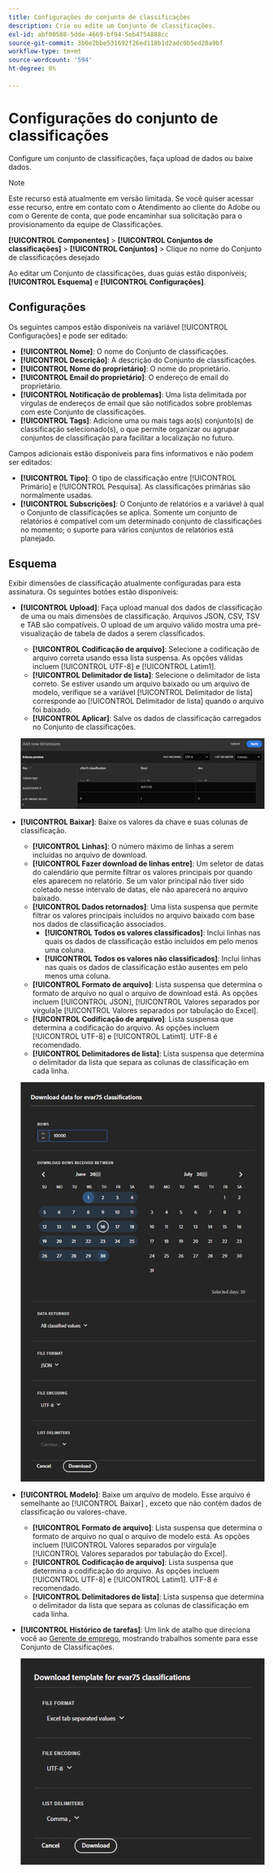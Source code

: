 ```yaml
---
title: Configurações do conjunto de classificações
description: Crie ou edite um Conjunto de classificações.
exl-id: abf00508-5dde-4669-bf94-5eb4754888cc
source-git-commit: 3b0e2bbe531692f26ed118b1d2adc0b5ed28a9bf
workflow-type: tm+mt
source-wordcount: '594'
ht-degree: 0%

---
```


# Configurações do conjunto de classificações

Configure um conjunto de classificações, faça upload de dados ou baixe dados.

>[!NOTE]
>
>Este recurso está atualmente em versão limitada. Se você quiser acessar esse recurso, entre em contato com o Atendimento ao cliente do Adobe ou com o Gerente de conta, que pode encaminhar sua solicitação para o provisionamento da equipe de Classificações.

**[!UICONTROL Componentes]** > **[!UICONTROL Conjuntos de classificações]** > **[!UICONTROL Conjuntos]** > Clique no nome do Conjunto de classificações desejado

Ao editar um Conjunto de classificações, duas guias estão disponíveis; **[!UICONTROL Esquema]** e **[!UICONTROL Configurações]**.

## Configurações 

Os seguintes campos estão disponíveis na variável [!UICONTROL Configurações] e pode ser editado:

* **[!UICONTROL Nome]**: O nome do Conjunto de classificações.
* **[!UICONTROL Descrição]**: A descrição do Conjunto de classificações.
* **[!UICONTROL Nome do proprietário]**: O nome do proprietário.
* **[!UICONTROL Email do proprietário]**: O endereço de email do proprietário.
* **[!UICONTROL Notificação de problemas]**: Uma lista delimitada por vírgulas de endereços de email que são notificados sobre problemas com este Conjunto de classificações.
* **[!UICONTROL Tags]**: Adicione uma ou mais tags ao(s) conjunto(s) de classificação selecionado(s), o que permite organizar ou agrupar conjuntos de classificação para facilitar a localização no futuro.

Campos adicionais estão disponíveis para fins informativos e não podem ser editados:

* **[!UICONTROL Tipo]**: O tipo de classificação entre [!UICONTROL Primário] e [!UICONTROL Pesquisa]. As classificações primárias são normalmente usadas.
* **[!UICONTROL Subscrições]**: O Conjunto de relatórios e a variável à qual o Conjunto de classificações se aplica. Somente um conjunto de relatórios é compatível com um determinado conjunto de classificações no momento; o suporte para vários conjuntos de relatórios está planejado.

## Esquema

Exibir dimensões de classificação atualmente configuradas para esta assinatura. Os seguintes botões estão disponíveis:

* **[!UICONTROL Upload]**: Faça upload manual dos dados de classificação de uma ou mais dimensões de classificação. Arquivos JSON, CSV, TSV e TAB são compatíveis. O upload de um arquivo válido mostra uma pré-visualização de tabela de dados a serem classificados.
   * **[!UICONTROL Codificação de arquivo]**: Selecione a codificação de arquivo correta usando essa lista suspensa. As opções válidas incluem [!UICONTROL UTF-8] e [!UICONTROL Latim1].
   * **[!UICONTROL Delimitador de lista]**: Selecione o delimitador de lista correto. Se estiver usando um arquivo baixado ou um arquivo de modelo, verifique se a variável [!UICONTROL Delimitador de lista] corresponde ao [!UICONTROL Delimitador de lista] quando o arquivo foi baixado.
   * **[!UICONTROL Aplicar]**: Salve os dados de classificação carregados no Conjunto de classificações.

   ![Upload do Conjunto de classificações](../assets/classification-set-upload.png)

* **[!UICONTROL Baixar]**: Baixe os valores da chave e suas colunas de classificação.
   * **[!UICONTROL Linhas]**: O número máximo de linhas a serem incluídas no arquivo de download.
   * **[!UICONTROL Fazer download de linhas entre]**: Um seletor de datas do calendário que permite filtrar os valores principais por quando eles aparecem no relatório. Se um valor principal não tiver sido coletado nesse intervalo de datas, ele não aparecerá no arquivo baixado.
   * **[!UICONTROL Dados retornados]**: Uma lista suspensa que permite filtrar os valores principais incluídos no arquivo baixado com base nos dados de classificação associados.
      * **[!UICONTROL Todos os valores classificados]**: Inclui linhas nas quais os dados de classificação estão incluídos em pelo menos uma coluna.
      * **[!UICONTROL Todos os valores não classificados]**: Inclui linhas nas quais os dados de classificação estão ausentes em pelo menos uma coluna.
   * **[!UICONTROL Formato de arquivo]**: Lista suspensa que determina o formato de arquivo no qual o arquivo de download está. As opções incluem [!UICONTROL JSON], [!UICONTROL Valores separados por vírgula]e [!UICONTROL Valores separados por tabulação do Excel].
   * **[!UICONTROL Codificação de arquivo]**: Lista suspensa que determina a codificação do arquivo. As opções incluem [!UICONTROL UTF-8] e [!UICONTROL Latim1]. UTF-8 é recomendado.
   * **[!UICONTROL Delimitadores de lista]**: Lista suspensa que determina o delimitador da lista que separa as colunas de classificação em cada linha.

   ![Download do conjunto de classificações](../assets/classification-set-download.png)

* **[!UICONTROL Modelo]**: Baixe um arquivo de modelo. Esse arquivo é semelhante ao [!UICONTROL Baixar] , exceto que não contém dados de classificação ou valores-chave.
   * **[!UICONTROL Formato de arquivo]**: Lista suspensa que determina o formato de arquivo no qual o arquivo de modelo está. As opções incluem [!UICONTROL Valores separados por vírgula]e [!UICONTROL Valores separados por tabulação do Excel].
   * **[!UICONTROL Codificação de arquivo]**: Lista suspensa que determina a codificação do arquivo. As opções incluem [!UICONTROL UTF-8] e [!UICONTROL Latim1]. UTF-8 é recomendado.
   * **[!UICONTROL Delimitadores de lista]**: Lista suspensa que determina o delimitador da lista que separa as colunas de classificação em cada linha.
* **[!UICONTROL Histórico de tarefas]**: Um link de atalho que direciona você ao [Gerente de emprego](job-manager.md), mostrando trabalhos somente para esse Conjunto de Classificações.

   ![Modelo do Conjunto de classificações](../assets/classification-set-template.png)
